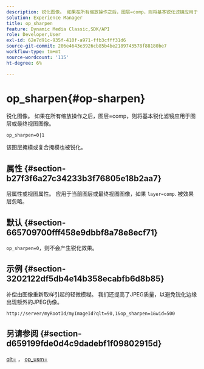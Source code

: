 ```yaml
---
description: 锐化图像。 如果在所有缩放操作之后，图层=comp，则将基本锐化滤镜应用于图层或最终视图图像。
solution: Experience Manager
title: op_sharpen
feature: Dynamic Media Classic,SDK/API
role: Developer,User
exl-id: 62e7d91c-935f-410f-a971-ffb3cfff31d6
source-git-commit: 206e4643e3926cb85b4be2189743578f88180be7
workflow-type: tm+mt
source-wordcount: '115'
ht-degree: 6%

---
```


# op_sharpen{#op-sharpen}

锐化图像。 如果在所有缩放操作之后，图层=comp，则将基本锐化滤镜应用于图层或最终视图图像。

`op_sharpen=0|1`

该图层掩模或复合掩模也被锐化。

## 属性 {#section-b27f3f6a27c34233b3f76805e18b2aa7}

层属性或视图属性。 应用于当前图层或最终视图图像，如果 `layer=comp`. 被效果层忽略。

## 默认 {#section-665709700fff458e9dbbf8a78e8ecf71}

`op_sharpen=0`，则不会产生锐化效果。

## 示例 {#section-3202122df5db4e14b358ecabfb6d8b85}

补偿由图像重新取样引起的轻微模糊。 我们还提高了JPEG质量，以避免锐化边缘出现额外的JPEG伪像。

`http://server/myRootId/myImageId?qlt=90,1&op_sharpen=1&wid=500`

## 另请参阅 {#section-d659199fde0d4c9dadebf1f09802915d}

[qlt=](../../../../../is-api/http-ref/image-serving-api-ref/c-http-protocol-reference/c-command-reference/r-is-http-qlt.md#reference-f69ed0758c784b0385d979820546d352) ， [op_usm=](../../../../../is-api/http-ref/image-serving-api-ref/c-http-protocol-reference/c-command-reference/r-op-sharpen.md#reference-c32573230c6140f883efdaa201ea8541)

